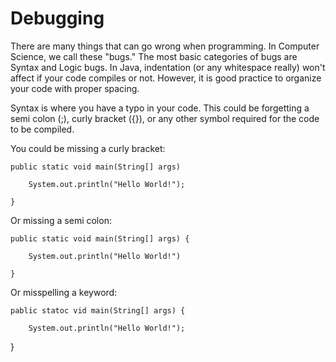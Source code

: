 # Debugging

There are many things that can go wrong when programming. In Computer Science, we call these "bugs." The most basic categories of bugs are Syntax and Logic
bugs. In Java, indentation (or any whitespace really) won't affect if your code compiles or not. However, it is good practice to organize your code with
proper spacing. 

Syntax is where you have a typo in your code. This could be forgetting a semi colon (;), curly bracket ({}), or any other symbol required for the code
to be compiled. 

You could be missing a curly bracket:

    public static void main(String[] args) 

        System.out.println("Hello World!");

    }

Or missing a semi colon:

    public static void main(String[] args) {

        System.out.println("Hello World!")

    }

Or misspelling a keyword:

    pablic statoc vid main(String[] args) {

        System.out.println("Hello World!");

}



    
